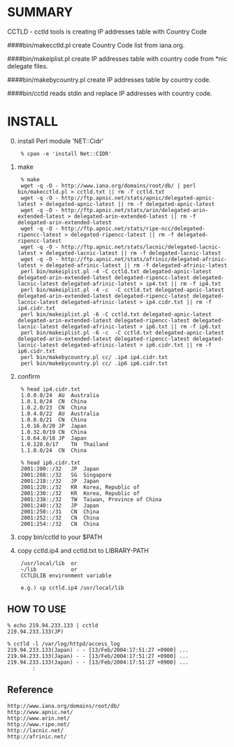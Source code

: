 SUMMARY
=======
CCTLD - cctld tools is creating IP addresses table with Country Code

####bin/makecctld.pl
create Country Code list from iana.org.

####bin/makeiplist.pl
create IP addresses table with country code from *nic delegate files.

####bin/makebycountry.pl
create IP addresses table by country code.

####bin/cctld
reads stdin and replace IP addresses with country code.


INSTALL
=======
0. install Perl module 'NET::Cidr'

        % cpan -e 'install Net::CIDR'

1. make

        % make
        wget -q -O - http://www.iana.org/domains/root/db/ | perl bin/makecctld.pl > cctld.txt || rm -f cctld.txt
        wget -q -O - http://ftp.apnic.net/stats/apnic/delegated-apnic-latest > delegated-apnic-latest || rm -f delegated-apnic-latest
        wget -q -O - http://ftp.apnic.net/stats/arin/delegated-arin-extended-latest > delegated-arin-extended-latest || rm -f delegated-arin-extended-latest
        wget -q -O - http://ftp.apnic.net/stats/ripe-ncc/delegated-ripencc-latest > delegated-ripencc-latest || rm -f delegated-ripencc-latest
        wget -q -O - http://ftp.apnic.net/stats/lacnic/delegated-lacnic-latest > delegated-lacnic-latest || rm -f delegated-lacnic-latest
        wget -q -O - http://ftp.apnic.net/stats/afrinic/delegated-afrinic-latest > delegated-afrinic-latest || rm -f delegated-afrinic-latest
        perl bin/makeiplist.pl -4 -C cctld.txt delegated-apnic-latest delegated-arin-extended-latest delegated-ripencc-latest delegated-lacnic-latest delegated-afrinic-latest > ip4.txt || rm -f ip4.txt
        perl bin/makeiplist.pl -4 -c  -C cctld.txt delegated-apnic-latest delegated-arin-extended-latest delegated-ripencc-latest delegated-lacnic-latest delegated-afrinic-latest > ip4.cidr.txt || rm -f ip4.cidr.txt
        perl bin/makeiplist.pl -6 -C cctld.txt delegated-apnic-latest delegated-arin-extended-latest delegated-ripencc-latest delegated-lacnic-latest delegated-afrinic-latest > ip6.txt || rm -f ip6.txt
        perl bin/makeiplist.pl -6 -c  -C cctld.txt delegated-apnic-latest delegated-arin-extended-latest delegated-ripencc-latest delegated-lacnic-latest delegated-afrinic-latest > ip6.cidr.txt || rm -f ip6.cidr.txt
        perl bin/makebycountry.pl cc/ .ip4 ip4.cidr.txt
        perl bin/makebycountry.pl cc/ .ip6 ip6.cidr.txt

2. confirm

        % head ip4.cidr.txt 
        1.0.0.0/24	AU	Australia
        1.0.1.0/24	CN	China
        1.0.2.0/23	CN	China
        1.0.4.0/22	AU	Australia
        1.0.8.0/21	CN	China
        1.0.16.0/20	JP	Japan
        1.0.32.0/19	CN	China
        1.0.64.0/18	JP	Japan
        1.0.128.0/17	TH	Thailand
        1.1.0.0/24	CN	China
        
        % head ip6.cidr.txt
        2001:200::/32	JP	Japan
        2001:208::/32	SG	Singapore
        2001:218::/32	JP	Japan
        2001:220::/32	KR	Korea, Republic of
        2001:230::/32	KR	Korea, Republic of
        2001:238::/32	TW	Taiwan, Province of China
        2001:240::/32	JP	Japan
        2001:250::/31	CN	China
        2001:252::/32	CN	China
        2001:254::/32	CN	China

3. copy bin/cctld to your $PATH

4. copy cctld.ip4 and cctld.txt to LIBRARY-PATH

        /usr/local/lib  or
        ~/lib           or
        CCTLDLIB environment variable

        e.g.) cp cctld.ip4 /usr/local/lib


HOW TO USE
----------
	% echo 219.94.233.133 | cctld
	219.94.233.133(JP)
	
	% cctld -l /var/log/httpd/access_log
	219.94.233.133(Japan) - - [13/Feb/2004:17:51:27 +0900] ...
	219.94.233.133(Japan) - - [13/Feb/2004:17:51:27 +0900] ...
	219.94.233.133(Japan) - - [13/Feb/2004:17:51:27 +0900] ...
	        :

Reference
---------
	http://www.iana.org/domains/root/db/
	http://www.apnic.net/
	http://www.arin.net/
	http://www.ripe.net/
	http://lacnic.net/
	http://afrinic.net/
